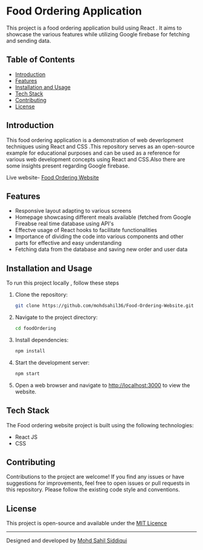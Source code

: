 
# Food Ordering Application

This project is a food ordering application build using React . It aims to showcase the various features while utilizing Google firebase for fetching and sending data.


## Table of Contents

- [Introduction](#introduction)
- [Features](#features)
- [Installation and Usage](#installation-and-usage)
- [Tech Stack](#tech-stack)
- [Contributing](#contributing)
- [License](#license)


## Introduction

This food ordering application is a demonstration of web deverlopment techniques using React and CSS .This repository serves as an open-source example for educational purposes and can be used as a reference for various web development concepts using React and CSS.Also there are some insights present regarding Google firebase.

Live website- [Food Ordering Website](https://food-ordering-website-pearl.vercel.app/)
## Features

- Responsive layout adapting to various screens
- Homepage showcasing different meals available (fetched from Google Fireabse real time database using API's
- Effectve usage of React hooks to facilitate functionalities
- Importance of dividing the code into various components and other parts for effective and easy understanding
- Fetching data from the database and saving new order and user data 



## Installation and Usage
To run this project locally , follow these steps

1. Clone the repository:

   ```bash
   git clone https://github.com/mohdsahil36/Food-Ordering-Website.git
   ```

2. Navigate to the project directory:

   ```bash
   cd foodOrdering
   ```

3. Install dependencies:

   ```bash
   npm install
   ```

4. Start the development server:

   ```bash
   npm start
   ```

5. Open a web browser and navigate to [http://localhost:3000](http://localhost:3000) to view the website.


## Tech Stack

The Food ordering website project is built using the following technologies:

- React JS
- CSS



## Contributing

Contributions to the project are welcome! If you find any issues or have suggestions for improvements, feel free to open issues or pull requests in this repository. Please follow the existing code style and conventions.


## License

This project is open-source and available under the [MIT Licence](https://choosealicense.com/licenses/mit/)

----

Designed and developed by [Mohd Sahil Siddiqui](https://github.com/mohdsahil36)

